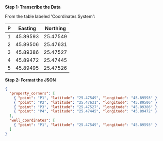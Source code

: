 **Step 1: Transcribe the Data**

From the table labeled 'Coordinates System':

P | Easting | Northing
--|---------|---------
1 | 45.89593 | 25.47549
2 | 45.89506 | 25.47631
3 | 45.89386 | 25.47527
4 | 45.89472 | 25.47445
5 | 45.89495 | 25.47526

**Step 2: Format the JSON**

```json
{
  "property_corners": [
    { "point": "P1", "latitude": "25.47549", "longitude": "45.89593" },
    { "point": "P2", "latitude": "25.47631", "longitude": "45.89506" },
    { "point": "P3", "latitude": "25.47527", "longitude": "45.89386" },
    { "point": "P4", "latitude": "25.47445", "longitude": "45.89472" }
  ],
  "well_coordinates": [
    { "point": "P1", "latitude": "25.47549", "longitude": "45.89593" }
  ]
}
```
